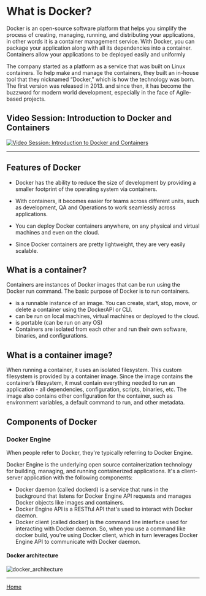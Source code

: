 # What is Docker?

Docker is an open-source software platform that helps you simplify the process of creating, managing, running, and
distributing your applications, in other words it is a container management service. With Docker, you can package your
application along with all its dependencies into a container. Containers allow your applications to be deployed easily
and uniformly

The company started as a platform as a service that was built on Linux containers. To help make and manage the
containers, they built an in-house tool that they nicknamed “Docker,” which is how the technology was born. The first
version was released in 2013. and since then, it has become the buzzword for modern world development, especially in the
face of Agile-based projects.

## Video Session: Introduction to Docker and Containers

[![Video Session: Introduction to Docker and Containers](https://i3.ytimg.com/vi/JSLpG_spOBM/hqdefault.jpg)](https://www.youtube.com/watch?v=JSLpG_spOBM&ab_channel=RyanSchachte)

---

## Features of Docker

- Docker has the ability to reduce the size of development by providing a smaller footprint of the operating system via
  containers.

- With containers, it becomes easier for teams across different units, such as development, QA and Operations to work
  seamlessly across applications.

- You can deploy Docker containers anywhere, on any physical and virtual machines and even on the cloud.

- Since Docker containers are pretty lightweight, they are very easily scalable.

## What is a container?

Containers are instances of Docker images that can be run using the Docker run command. The basic purpose of Docker is
to run containers.

- is a runnable instance of an image. You can create, start, stop, move, or delete a container using the DockerAPI or
  CLI.
- can be run on local machines, virtual machines or deployed to the cloud.
- is portable (can be run on any OS)
- Containers are isolated from each other and run their own software, binaries, and configurations.

## What is a container image?

When running a container, it uses an isolated filesystem. This custom filesystem is provided by a container image. Since
the image contains the container’s filesystem, it must contain everything needed to run an application - all
dependencies, configuration, scripts, binaries, etc. The image also contains other configuration for the container, such
as environment variables, a default command to run, and other metadata.

## Components of Docker

### Docker Engine

When people refer to Docker, they're typically referring to Docker Engine.

Docker Engine is the underlying open source containerization technology for building, managing, and running
containerized applications. It's a client-server application with the following components:

- Docker daemon (called dockerd) is a service that runs in the background that listens for Docker Engine API requests
  and manages Docker objects like images and containers.
- Docker Engine API is a RESTful API that's used to interact with Docker daemon.
- Docker client (called docker) is the command line interface used for interacting with Docker daemon. So, when you use
  a command like docker build, you're using Docker client, which in turn leverages Docker Engine API to communicate with
  Docker daemon.

#### Docker architecture

![docker_architecture](./img/docker_arch.svg)

---
[Home](../README.md)
